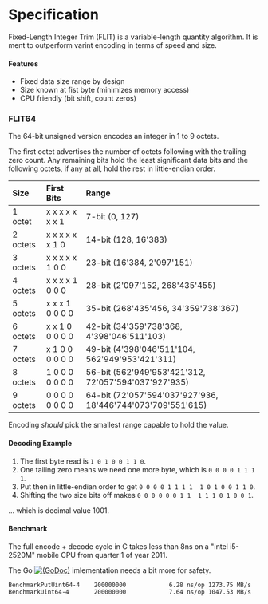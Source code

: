 # Specification

Fixed-Length Integer Trim (FLIT) is a variable-length quantity algorithm.
It is ment to outperform varint encoding in terms of speed and size.


#### Features

* Fixed data size range by design
* Size known at fist byte (minimizes memory access)
* CPU friendly (bit shift, count zeros)



### FLIT64

The 64-bit unsigned version encodes an integer in 1 to 9 octets.

The first octet advertises the number of octets following with the trailing
zero count. Any remaining bits hold the least significant data bits and the
following octets, if any at all, hold the rest in little-endian order.

| Size      | First Bits       | Range                                                       |
|:----------|:-----------------|:------------------------------------------------------------|
| 1 octet   | x x x x x x x 1  |  7-bit (0, 127)                                             |
| 2 octets  | x x x x x x 1 0  | 14-bit (128, 16'383)                                        |
| 3 octets  | x x x x x 1 0 0  | 23-bit (16'384, 2'097'151)                                  |
| 4 octets  | x x x x 1 0 0 0  | 28-bit (2'097'152, 268'435'455)                             |
| 5 octets  | x x x 1 0 0 0 0  | 35-bit (268'435'456, 34'359'738'367)                        |
| 6 octets  | x x 1 0 0 0 0 0  | 42-bit (34'359'738'368, 4'398'046'511'103)                  |
| 7 octets  | x 1 0 0 0 0 0 0  | 49-bit (4'398'046'511'104, 562'949'953'421'311)             |
| 8 octets  | 1 0 0 0 0 0 0 0  | 56-bit (562'949'953'421'312, 72'057'594'037'927'935)        |
| 9 octets  | 0 0 0 0 0 0 0 0  | 64-bit (72'057'594'037'927'936, 18'446'744'073'709'551'615) |

Encoding *should* pick the smallest range capable to hold the value.


#### Decoding Example

1. The first byte read is `1 0 1 0 0 1 1 0`.
2. One tailing zero means we need one more byte, which is `0 0 0 0 1 1 1 1`.
3. Put then in little-endian order to get `0 0 0 0 1 1 1 1  1 0 1 0 0 1 1 0`.
4. Shifting the two size bits off makes `0 0 0 0 0 0 1 1  1 1 1 0 1 0 0 1`.

... which is decimal value 1001.


#### Benchmark

The full encode + decode cycle in C takes less than 8ns on a "Intel i5-2520M" mobile CPU from quarter 1 of year 2011.

The Go [![(GoDoc)](https://godoc.org/github.com/pascaldekloe/flit?status.svg)](https://godoc.org/github.com/pascaldekloe/flit) imlementation needs a bit more for safety.

```
BenchmarkPutUint64-4   	200000000	         6.28 ns/op	1273.75 MB/s
BenchmarkUint64-4      	200000000	         7.64 ns/op	1047.53 MB/s
```
